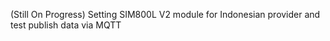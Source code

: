 (Still On Progress)
Setting SIM800L V2 module for Indonesian provider and test publish data via MQTT

